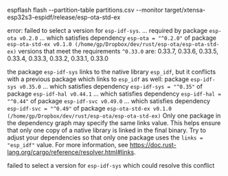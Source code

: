 

espflash flash --partition-table partitions.csv --monitor target/xtensa-esp32s3-espidf/release/esp-ota-std-ex



error: failed to select a version for `esp-idf-sys`.
... required by package `esp-ota v0.2.0`
... which satisfies dependency `esp-ota = "^0.2.0"` of package `esp-ota-std-ex v0.1.0 (/home/gp/Dropbox/dev/rust/esp-ota/esp-ota-std-ex)`
versions that meet the requirements `^0.33.0` are: 0.33.7, 0.33.6, 0.33.5, 0.33.4, 0.33.3, 0.33.2, 0.33.1, 0.33.0

the package `esp-idf-sys` links to the native library `esp_idf`, but it conflicts with a previous package which links to `esp_idf` as well:
package `esp-idf-sys v0.35.0`
... which satisfies dependency `esp-idf-sys = "^0.35"` of package `esp-idf-hal v0.44.1`
... which satisfies dependency `esp-idf-hal = "^0.44"` of package `esp-idf-svc v0.49.0`
... which satisfies dependency `esp-idf-svc = "^0.49"` of package `esp-ota-std-ex v0.1.0 (/home/gp/Dropbox/dev/rust/esp-ota/esp-ota-std-ex)`
Only one package in the dependency graph may specify the same links value. This helps ensure that only one copy of a native library is linked in the final binary. Try to adjust your dependencies so that only one package uses the `links = "esp_idf"` value. For more information, see https://doc.rust-lang.org/cargo/reference/resolver.html#links.

failed to select a version for `esp-idf-sys` which could resolve this conflict
